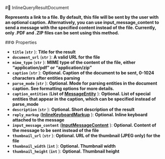 #🔮 InlineQueryResultDocument

**Represents a link to a file. By default, this file will be sent by the user with an optional caption. Alternatively, you can use input_message_content to send a message with the specified content instead of the file. Currently, only .PDF and .ZIP files can be sent using this method.**

##⚙️ Properties

- **`title`** (**`str`** ): **Title for the result**
- **`document_url`** (**`str`** ): **A valid URL for the file**
- **`mime_type`** (**`str`** ): **MIME type of the content of the file, either “application/pdf” or “application/zip”**
- **`caption`** (**`str`** ): **Optional. Caption of the document to be sent, 0-1024 characters after entities parsing**
- **`parse_mode`** (**`str`** ): **Optional. Mode for parsing entities in the document caption. See formatting options for more
details.**
- **`caption_entities`** (**List of [MessageEntity](MessageEntity.md)** ): **Optional. List of special entities that appear in the caption, which can be specified
instead of parse_mode**
- **`description`** (**`str`** ): **Optional. Short description of the result**
- **`reply_markup`** (**[InlineKeyboardMarkup](InlineKeyboardMarkup.md)** ): **Optional. Inline keyboard attached to the message**
- **`input_message_content`** (**[InputMessageContent](InputMessageContent.md)** ): **Optional. Content of the message to be sent instead of the file**
- **`thumbnail_url`** (**`str`** ): **Optional. URL of the thumbnail (JPEG only) for the file**
- **`thumbnail_width`** (**`int`** ): **Optional. Thumbnail width**
- **`thumbnail_height`** (**`int`** ): **Optional. Thumbnail height**
